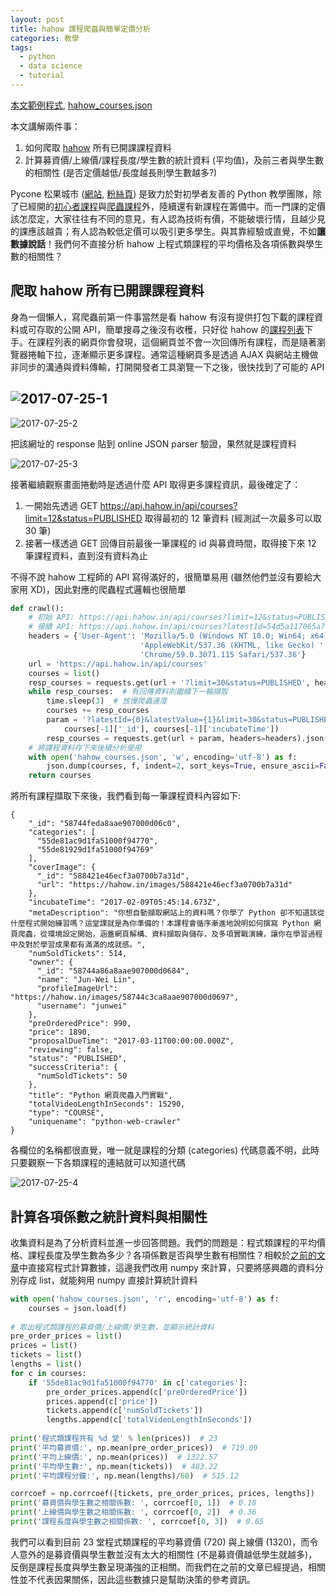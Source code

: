 ```yaml
---
layout: post
title: hahow 課程爬蟲與簡單定價分析
categories: 教學
tags:
  - python
  - data science
  - tutorial
---
```


[本文範例程式](https://gist.github.com/jwlin/d9574ef1f4191a7d823fb9467d599d90), [hahow_courses.json](https://gist.github.com/jwlin/5f00612ca0ecc4f2bc93d0b2cba441fd)

本文講解兩件事：

1. 如何爬取 [hahow](https://hahow.in) 所有已開課課程資料
2. 計算募資價/上線價/課程長度/學生數的統計資料 (平均值)，及前三者與學生數的相關性 (是否定價越低/長度越長則學生數越多?)

Pycone 松果城市 ([網站](http://pycone.com), [粉絲頁](https://www.facebook.com/pycone2016/)) 是致力於對初學者友善的 Python 教學團隊，除了已經開的[初心者課程](https://hahow.in/cr/python-for-beginners)與[爬蟲課程](https://hahow.in/cr/python-web-crawler)外，陸續還有新課程在籌備中。而一門課的定價該怎麼定，大家往往有不同的意見，有人認為技術有價，不能破壞行情，且越少見的課應該越貴；有人認為較低定價可以吸引更多學生。與其靠經驗或直覺，不如**讓數據說話**！我們何不直接分析 hahow 上程式類課程的平均價格及各項係數與學生數的相關性？

## 爬取 hahow 所有已開課課程資料

身為一個懶人，寫爬蟲前第一件事當然是看 hahow 有沒有提供打包下載的課程資料或可存取的公開 API，簡單搜尋之後沒有收穫，只好從 hahow 的[課程列表](https://hahow.in/courses)下手。在課程列表的網頁你會發現，這個網頁並不會一次回傳所有課程，而是隨著瀏覽器捲軸下拉，逐漸顯示更多課程。通常這種網頁多是透過 AJAX 與網站主機做非同步的溝通與資料傳輸，打開開發者工具瀏覽一下之後，很快找到了可能的 API

![2017-07-25-1](https://jwlin.github.io/images/170725-hahow-crawler-1.png)
---
![2017-07-25-2](https://jwlin.github.io/images/170725-hahow-crawler-2.png)

把該網址的 response 貼到 online JSON parser 驗證，果然就是課程資料

![2017-07-25-3](https://jwlin.github.io/images/170725-hahow-crawler-3.png)

接著繼續觀察畫面捲動時是透過什麼 API 取得更多課程資訊，最後確定了：

1. 一開始先透過 GET https://api.hahow.in/api/courses?limit=12&status=PUBLISHED 取得最初的 12 筆資料 (經測試一次最多可以取 30 筆)
2. 接著一樣透過 GET 回傳目前最後一筆課程的 id 與募資時間，取得接下來 12 筆課程資料，直到沒有資料為止 

不得不說 hahow 工程師的 API 寫得滿好的，很簡單易用 (雖然他們並沒有要給大家用 XD)，因此對應的爬蟲程式邏輯也很簡單

``` python
def crawl():
    # 初始 API: https://api.hahow.in/api/courses?limit=12&status=PUBLISHED
    # 接續 API: https://api.hahow.in/api/courses?latestId=54d5a117065a7e0e00725ac0&latestValue=2015-03-27T15:38:27.187Z&limit=30&status=PUBLISHED
    headers = {'User-Agent': 'Mozilla/5.0 (Windows NT 10.0; Win64; x64) '
                             'AppleWebKit/537.36 (KHTML, like Gecko) '
                             'Chrome/59.0.3071.115 Safari/537.36'}
    url = 'https://api.hahow.in/api/courses'
    courses = list()
    resp_courses = requests.get(url + '?limit=30&status=PUBLISHED', headers=headers).json()
    while resp_courses:  # 有回傳資料則繼續下一輪擷取
        time.sleep(3)  # 放慢爬蟲速度
        courses += resp_courses
        param = '?latestId={0}&latestValue={1}&limit=30&status=PUBLISHED'.format(
            courses[-1]['_id'], courses[-1]['incubateTime'])
        resp_courses = requests.get(url + param, headers=headers).json()
	# 將課程資料存下來後續分析使用
    with open('hahow_courses.json', 'w', encoding='utf-8') as f:
        json.dump(courses, f, indent=2, sort_keys=True, ensure_ascii=False)
    return courses
```

將所有課程擷取下來後，我們看到每一筆課程資料內容如下:

```
{
    "_id": "58744feda8aae907000d06c0",
    "categories": [
      "55de81ac9d1fa51000f94770",
      "55de81929d1fa51000f94769"
    ],
    "coverImage": {
      "_id": "588421e46ecf3a0700b7a31d",
      "url": "https://hahow.in/images/588421e46ecf3a0700b7a31d"
    },
    "incubateTime": "2017-02-09T05:45:14.673Z",
    "metaDescription": "你想自動擷取網站上的資料嗎？你學了 Python 卻不知道該從什麼程式開始練習嗎？這堂課就是為你準備的！本課程會循序漸進地說明如何撰寫 Python 網頁爬蟲，從環境設定開始，涵蓋網頁解構、資料擷取與儲存，及多項實戰演練，讓你在學習過程中及對於學習成果都有滿滿的成就感。",
    "numSoldTickets": 514,
    "owner": {
      "_id": "58744a86a8aae907000d0684",
      "name": "Jun-Wei Lin",
      "profileImageUrl": "https://hahow.in/images/58744c3ca8aae907000d0697",
      "username": "junwei"
    },
    "preOrderedPrice": 990,
    "price": 1890,
    "proposalDueTime": "2017-03-11T00:00:00.000Z",
    "reviewing": false,
    "status": "PUBLISHED",
    "successCriteria": {
      "numSoldTickets": 50
    },
    "title": "Python 網頁爬蟲入門實戰",
    "totalVideoLengthInSeconds": 15290,
    "type": "COURSE",
    "uniquename": "python-web-crawler"
}
```

各欄位的名稱都很直覺，唯一就是課程的分類 (categories) 代碼意義不明，此時只要觀察一下各類課程的連結就可以知道代碼

![2017-07-25-4](https://jwlin.github.io/images/170725-hahow-crawler-4.png)

## 計算各項係數之統計資料與相關性

收集資料是為了分析資料並進一步回答問題。我們的問題是：程式類課程的平均價格、課程長度及學生數為多少？各項係數是否與學生數有相關性？相較於[之前的文章](http://blog.castman.net/%E6%95%99%E5%AD%B8/2016/12/31/python-data-science-tutorial-5.html)中直接寫程式計算數據，這邊我們改用 numpy 來計算，只要將感興趣的資料分別存成 list，就能夠用 numpy 直接計算統計資料

``` python
with open('hahow_courses.json', 'r', encoding='utf-8') as f:
    courses = json.load(f)
	
# 取出程式類課程的募資價/上線價/學生數，並顯示統計資料
pre_order_prices = list()
prices = list()
tickets = list()
lengths = list()
for c in courses:
    if '55de81ac9d1fa51000f94770' in c['categories']:
        pre_order_prices.append(c['preOrderedPrice'])
        prices.append(c['price'])
        tickets.append(c['numSoldTickets'])
        lengths.append(c['totalVideoLengthInSeconds'])
		
print('程式類課程共有 %d 堂' % len(prices))  # 23
print('平均募資價:', np.mean(pre_order_prices))  # 719.09
print('平均上線價:', np.mean(prices))  # 1322.57
print('平均學生數:', np.mean(tickets))  # 483.22
print('平均課程分鐘:', np.mean(lengths)/60)  # 515.12

corrcoef = np.corrcoef([tickets, pre_order_prices, prices, lengths])
print('募資價與學生數之相關係數: ', corrcoef[0, 1])  # 0.18
print('上線價與學生數之相關係數: ', corrcoef[0, 2])  # 0.36
print('課程長度與學生數之相關係數: ', corrcoef[0, 3])  # 0.65
```

我們可以看到目前 23 堂程式類課程的平均募資價 (720) 與上線價 (1320)，而令人意外的是募資價與學生數並沒有太大的相關性 (不是募資價越低學生就越多)，反倒是課程長度與學生數呈現滿強的正相關。而我們在之前的文章已經提過，相關性並不代表因果關係，因此這些數據只是幫助決策的參考資訊。
